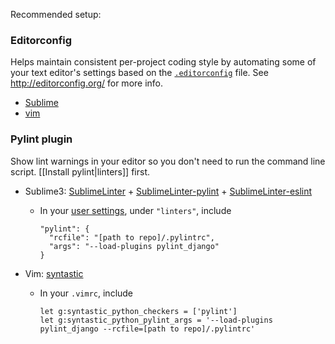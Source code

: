 Recommended setup:

### Editorconfig

Helps maintain consistent per-project coding style by automating some of your text editor's settings based on the [`.editorconfig`](https://github.com/aisapatino/sjfnw/blob/master/.editorconfig) file. See http://editorconfig.org/ for more info.

- [Sublime](https://github.com/sindresorhus/editorconfig-sublime#readme)
- [vim](https://github.com/editorconfig/editorconfig-vim#readme)

### Pylint plugin

Show lint warnings in your editor so you don't need to run the command line script. [[Install pylint|linters]] first.

  - Sublime3: [SublimeLinter](http://sublimelinter.readthedocs.org/en/latest/) + [SublimeLinter-pylint](https://packagecontrol.io/packages/SublimeLinter-pylint) + [SublimeLinter-eslint](https://github.com/roadhump/SublimeLinter-eslint)
    - In your [user settings](http://sublimelinter.readthedocs.org/en/latest/settings.html#settings-sources), under `"linters"`, include

      ```
      "pylint": {
        "rcfile": "[path to repo]/.pylintrc",
        "args": "--load-plugins pylint_django"
      }
      ```
  - Vim: [syntastic](https://github.com/scrooloose/syntastic)
    - In your `.vimrc`, include

      ```
      let g:syntastic_python_checkers = ['pylint']
      let g:syntastic_python_pylint_args = '--load-plugins pylint_django --rcfile=[path to repo]/.pylintrc'
      ```

